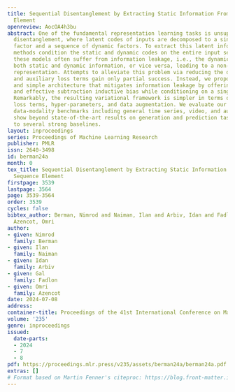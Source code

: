 ```yaml
---
title: Sequential Disentanglement by Extracting Static Information From A Single Sequence
  Element
openreview: AocOA4h3bu
abstract: One of the fundamental representation learning tasks is unsupervised sequential
  disentanglement, where latent codes of inputs are decomposed to a single static
  factor and a sequence of dynamic factors. To extract this latent information, existing
  methods condition the static and dynamic codes on the entire input sequence. Unfortunately,
  these models often suffer from information leakage, i.e., the dynamic vectors encode
  both static and dynamic information, or vice versa, leading to a non-disentangled
  representation. Attempts to alleviate this problem via reducing the dynamic dimension
  and auxiliary loss terms gain only partial success. Instead, we propose a novel
  and simple architecture that mitigates information leakage by offering a simple
  and effective subtraction inductive bias while conditioning on a single sample.
  Remarkably, the resulting variational framework is simpler in terms of required
  loss terms, hyper-parameters, and data augmentation. We evaluate our method on multiple
  data-modality benchmarks including general time series, video, and audio, and we
  show beyond state-of-the-art results on generation and prediction tasks in comparison
  to several strong baselines.
layout: inproceedings
series: Proceedings of Machine Learning Research
publisher: PMLR
issn: 2640-3498
id: berman24a
month: 0
tex_title: Sequential Disentanglement by Extracting Static Information From A Single
  Sequence Element
firstpage: 3539
lastpage: 3564
page: 3539-3564
order: 3539
cycles: false
bibtex_author: Berman, Nimrod and Naiman, Ilan and Arbiv, Idan and Fadlon, Gal and
  Azencot, Omri
author:
- given: Nimrod
  family: Berman
- given: Ilan
  family: Naiman
- given: Idan
  family: Arbiv
- given: Gal
  family: Fadlon
- given: Omri
  family: Azencot
date: 2024-07-08
address:
container-title: Proceedings of the 41st International Conference on Machine Learning
volume: '235'
genre: inproceedings
issued:
  date-parts:
  - 2024
  - 7
  - 8
pdf: https://proceedings.mlr.press/v235/assets/berman24a/berman24a.pdf
extras: []
# Format based on Martin Fenner's citeproc: https://blog.front-matter.io/posts/citeproc-yaml-for-bibliographies/
---
```

